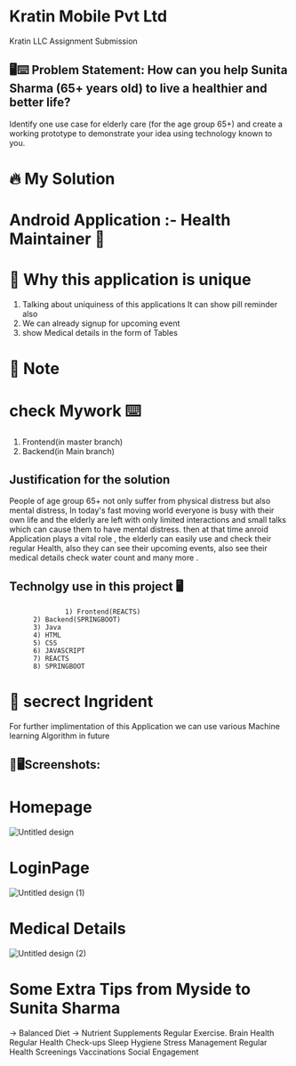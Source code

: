 # Kratin Mobile Pvt Ltd
Kratin LLC Assignment Submission 

## 🖥️⌨️ Problem Statement: How can you help Sunita Sharma (65+ years old) to live a healthier and better life? 
Identify one use case for elderly care (for the age group 65+) and create a working prototype to demonstrate your idea using technology known to you.

#  🔥 My Solution 
# Android Application :- Health Maintainer 📲

# 🤩 Why this application is unique
1) Talking about uniquiness of this applications It can show pill reminder also
2) We can already signup for upcoming event
3) show Medical details in the form of Tables

# 🛑 Note
# check Mywork ⌨️
1) Frontend(in master branch)
2) Backend(in Main branch)

## Justification for the solution
People of age group 65+ not only suffer from physical distress but also mental distress, In today's fast moving world everyone is busy with their own life and the elderly are left with only limited interactions and small talks which can cause them to have mental distress. then at that time anroid Application plays a vital role , the elderly can easily use and check their regular Health, also they can see their upcoming events, also see their medical details check water count and many more .


## Technolgy use in this project 🖥️

                  1) Frontend(REACTS)
		  2) Backend(SPRINGBOOT)
		  3) Java
		  4) HTML 
		  5) CSS
		  6) JAVASCRIPT
		  7) REACTS
		  8) SPRINGBOOT
    
#  💫 secrect Ingrident   
  For further implimentation of this Application we can use various Machine learning Algorithm in future

## 📸🖥Screenshots:
# Homepage
![Untitled design](https://github.com/AkhilWarke/Kratin_Assigment_Akhilesh/assets/139999018/236b153b-8251-4b52-bc1b-71cabbd6d797)

# LoginPage
![Untitled design (1)](https://github.com/AkhilWarke/Kratin_Assigment_Akhilesh/assets/139999018/b68637f4-50e3-4575-9bdc-b2bd2e28edd3)

# Medical Details
![Untitled design (2)](https://github.com/AkhilWarke/Kratin_Assigment_Akhilesh/assets/139999018/a5c27f05-34d0-4d0e-812a-78f068e4cba1)

# Some Extra Tips from Myside to Sunita Sharma
-> Balanced Diet
-> Nutrient Supplements
Regular Exercise.
Brain Health
Regular Health Check-ups
Sleep Hygiene
Stress Management
Regular Health Screenings
Vaccinations
Social Engagement






   






